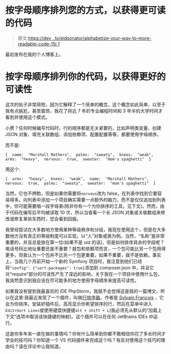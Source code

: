 # 按字母顺序排列您的方式，以获得更可读的代码

> 原文:[https://dev . to/eidsonator/alphabetize-your-way-to-more-readable-code-15i 1](https://dev.to/eidsonator/alphabetize-your-way-to-more-readable-code-15i1)

最初发布在我的个人博客上。

# [](#alphabetize-your-way-to-more-readable-code)按字母顺序排列你的代码，以获得更好的可读性

这次的帖子非常简短，因为它解释了一个简单的概念。这个概念如此简单，以至于我有点尴尬，甚至震惊，我花了将近 7 年的专业编程时间和 3 年半的大学时间才看到并使用这个模式。

小费？任何时候编写代码时，行的顺序都是无关紧要的，比如声明类变量、创建 JSON 对象、填充关联数组、添加依赖项、配置配置等等，都要使用字母顺序。

而不是:

```
{  name:  "Marshall Mathers",  palms:  "sweaty",  knees:  "weak",  arms:  "heavy",  nervous:  true,  sweater:  "mom's spaghetti"  } 
```

用这个:

```
{  arms:  "heavy",  knees:  "weak",  name:  "Marshall Mathers",  nervous:  true,  palms:  "sweaty",  sweater:  "mom's spaghetti"  } 
```

当然，它也不押韵，但是如果你需要将`nervous`改为 false，在列表中找到它要容易得多。向列表中添加一个项目确实需要一点额外的脑力，而不是仅仅追加到列表中，你可能需要唱一段字母表(除非你有一个为你排序的工具，见下文)。然而，由于代码在编写后平均被读取 10 次，所以当查看一个长 JSON 对象或关联数组来修改或修复某些东西时，您会看到回报。

我曾经尝试在大多数地方使用某种等级秩序和分组，我现在使用这个，但是在大多数地方没有真正的等级制度可以实现。以“人”对象或类为例。当然，“名称”是非常重要的，并且总是放在第一位(如果不是 uid 的话)，但是如何排序其余的字段呢？电话号码比地址重要还是不重要？就包和依赖项而言，一个包可能比另一个包用得更多，但我认为一个包并不比另一个包更重要。如果不重要，就不是依赖。事实上，当我几个月前开始一个新的 Symfony 项目时，我注意到他们已经将`"config": {"sort-packages": true}`添加到 composer.json 中，并且它对“require”部分的可读性产生了深远的影响，关于我在一个项目中使用什么包，我突然意识到我应该在尽可能多的地方使用字母顺序来提高可读性。

如果我没有提到我最喜欢的 IDE PhpStorm，我就不会觉得这是我的一篇博文，所以在这里:我最近发现了一个插件，叫做[行排序器](https://plugins.jetbrains.com/plugin/5919-lines-sorter)，作者是 [Sylvain Francois](https://github.com/syllant) ，它会为你排序。安装好插件后，高亮显示你希望排序的行，然后在菜单中进入`Edit>Sort Lines`或使用键盘快捷键`alt + shift + L`(我必须先从默认的“加载上下文”选项中取消该快捷键的映射)。这个插件可以在任何 JetBrains IDEs 中运行。

这是你多年来一直在做的事情吗？你有什么简单到你都不敢相信你花了多长时间才学会的技巧吗？你知道一个 VS 代码插件来完成这个吗？有反对使用这个技巧的理由吗？请在评论中让我知道。